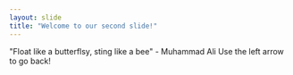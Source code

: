 ```yaml
---
layout: slide
title: "Welcome to our second slide!"
---
```

"Float like a butterflsy, sting like a bee" - Muhammad Ali
Use the left arrow to go back!
